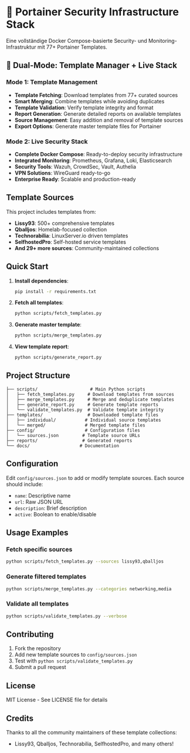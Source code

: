 # 🔐 Portainer Security Infrastructure Stack

Eine vollständige Docker Compose-basierte Security- und Monitoring-Infrastruktur mit 77+ Portainer Templates.

## 🚀 Dual-Mode: Template Manager + Live Stack

### Mode 1: Template Management
- **Template Fetching**: Download templates from 77+ curated sources
- **Smart Merging**: Combine templates while avoiding duplicates
- **Template Validation**: Verify template integrity and format
- **Report Generation**: Generate detailed reports on available templates
- **Source Management**: Easy addition and removal of template sources
- **Export Options**: Generate master template files for Portainer

### Mode 2: Live Security Stack
- **Complete Docker Compose**: Ready-to-deploy security infrastructure
- **Integrated Monitoring**: Prometheus, Grafana, Loki, Elasticsearch
- **Security Tools**: Wazuh, CrowdSec, Vault, Authelia
- **VPN Solutions**: WireGuard ready-to-go
- **Enterprise Ready**: Scalable and production-ready

## Template Sources

This project includes templates from:
- **Lissy93**: 500+ comprehensive templates
- **Qballjos**: Homelab-focused collection
- **Technorabilia**: LinuxServer.io driven templates
- **SelfhostedPro**: Self-hosted service templates
- **And 29+ more sources**: Community-maintained collections

## Quick Start

1. **Install dependencies**:
   ```bash
   pip install -r requirements.txt
   ```

2. **Fetch all templates**:
   ```bash
   python scripts/fetch_templates.py
   ```

3. **Generate master template**:
   ```bash
   python scripts/merge_templates.py
   ```

4. **View template report**:
   ```bash
   python scripts/generate_report.py
   ```

## Project Structure

```
├── scripts/                    # Main Python scripts
│   ├── fetch_templates.py     # Download templates from sources
│   ├── merge_templates.py     # Merge and deduplicate templates
│   ├── generate_report.py     # Generate template reports
│   └── validate_templates.py  # Validate template integrity
├── templates/                 # Downloaded template files
│   ├── individual/           # Individual source templates
│   └── merged/               # Merged template files
├── config/                   # Configuration files
│   └── sources.json         # Template source URLs
├── reports/                 # Generated reports
└── docs/                   # Documentation
```

## Configuration

Edit `config/sources.json` to add or modify template sources. Each source should include:
- `name`: Descriptive name
- `url`: Raw JSON URL
- `description`: Brief description
- `active`: Boolean to enable/disable

## Usage Examples

### Fetch specific sources
```bash
python scripts/fetch_templates.py --sources lissy93,qballjos
```

### Generate filtered templates
```bash
python scripts/merge_templates.py --categories networking,media
```

### Validate all templates
```bash
python scripts/validate_templates.py --verbose
```

## Contributing

1. Fork the repository
2. Add new template sources to `config/sources.json`
3. Test with `python scripts/validate_templates.py`
4. Submit a pull request

## License

MIT License - See LICENSE file for details

## Credits

Thanks to all the community maintainers of these template collections:
- Lissy93, Qballjos, Technorabilia, SelfhostedPro, and many others!